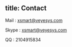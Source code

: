 title: Contact
---


Mail  : [xsmart@veyesys.com](xsmart@veyesys.com)

Skype : xsmart@veyesys.com

QQ    : 2104915834
